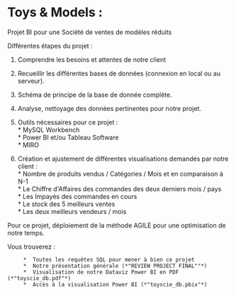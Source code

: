 # Toys & Models : 
Projet BI pour une Société de ventes de modèles réduits

Différentes étapes du projet :   

1. Comprendre les besoins et attentes de notre client

3. Recueillir les différentes bases de données (connexion en local ou au serveur).  

4. Schéma de principe de la base de donnée complète.  


5. Analyse, nettoyage des données pertinentes pour notre projet.   

6. Outils nécessaires pour ce projet :   
          *  MySQL Workbench    
          *  Power BI et/ou Tableau Software  
          *  MIRO    


7. Création et ajustement de différentes visualisations demandés par notre client :   
          *  Nombre de produits vendus / Catégories / Mois et en comparaison à N-1   
          *  Le Chiffre d'Affaires des commandes des deux derniers mois / pays   
          *  Les Impayés des commandes en cours   
          *  Le stock des 5 meilleurs ventes   
          *  Les deux meilleurs vendeurs / mois   


Pour ce projet, déploiement de la méthode AGILE pour une optimisation de notre temps.   

Vous trouverez :   
   
         *  Toutes les requêtes SQL pour mener à bien ce projet    
         *  Notre présentation générale (*"REVIEW PROJECT FINAL""*)    
         *  Visualisation de notre Dataviz Power BI en PDF (*"toyscie_db.pdf"*)
         *  Accès à la visualisation Power BI (*"toyscie_db.pbix"*)

